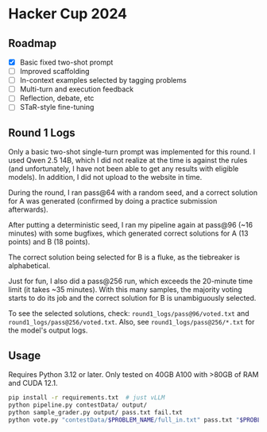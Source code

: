 # Hacker Cup 2024

## Roadmap
- [x] Basic fixed two-shot prompt
- [ ] Improved scaffolding
- [ ] In-context examples selected by tagging problems
- [ ] Multi-turn and execution feedback
- [ ] Reflection, debate, etc
- [ ] STaR-style fine-tuning

## Round 1 Logs

Only a basic two-shot single-turn prompt was implemented for this round. I used Qwen 2.5 14B, which I did not realize at the time is against the rules (and unfortunately, I have not been able to get any results with eligible models). In addition, I did not upload to the website in time.

During the round, I ran pass@64 with a random seed, and a correct solution for A was generated (confirmed by doing a practice submission afterwards).

After putting a deterministic seed, I ran my pipeline again at pass@96 (~16 minutes) with some bugfixes, which generated correct solutions for A (13 points) and B (18 points).

The correct solution being selected for B is a fluke, as the tiebreaker is alphabetical.

Just for fun, I also did a pass@256 run, which exceeds the 20-minute time limit (it takes ~35 minutes). With this many samples, the majority voting starts to do its job and the correct solution for B is unambiguously selected.

To see the selected solutions, check: `round1_logs/pass@96/voted.txt` and `round1_logs/pass@256/voted.txt`. Also, see `round1_logs/pass@256/*.txt` for the model's output logs.

## Usage
Requires Python 3.12 or later.
Only tested on 40GB A100 with >80GB of RAM and CUDA 12.1.
```sh
pip install -r requirements.txt  # just vLLM
python pipeline.py contestData/ output/
python sample_grader.py output/ pass.txt fail.txt
python vote.py "contestData/$PROBLEM_NAME/full_in.txt" pass.txt "$PROBLEM_NAME" output.txt
```
